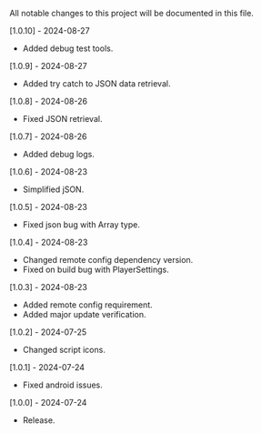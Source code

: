 All notable changes to this project will be documented in this file.

[1.0.10] - 2024-08-27
 - Added debug test tools.

[1.0.9] - 2024-08-27
 - Added try catch to JSON data retrieval.

[1.0.8] - 2024-08-26
 - Fixed JSON retrieval.

[1.0.7] - 2024-08-26
 - Added debug logs.

[1.0.6] - 2024-08-23
 - Simplified jSON.

[1.0.5] - 2024-08-23
 - Fixed json bug with Array type.

[1.0.4] - 2024-08-23
 - Changed remote config dependency version.
 - Fixed on build bug with PlayerSettings.

[1.0.3] - 2024-08-23
 - Added remote config requirement.
 - Added major update verification.

[1.0.2] - 2024-07-25
 - Changed script icons.

[1.0.1] - 2024-07-24
 - Fixed android issues.

[1.0.0] - 2024-07-24
 - Release.